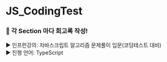 # JS_CodingTest

### 💌 각 Section 마다 회고록 작성!

▶ 인프런강의: 자바스크립트 알고리즘 문제풀이 입문(코딩테스트 대비)<br>
▶ 진행 언어: TypeScript<br>
